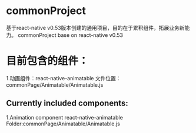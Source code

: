 # commonProject
基于react-native v0.53版本创建的通用项目，目的在于累积组件，拓展业务新能力。
commonProject base on react-native v0.53

# 目前包含的组件：
1.动画组件：react-native-animatable 
文件位置：commonPage/Animatable/Animatable.js

## Currently included components:
1.Animation component react-native-animatable 
Folder:commonPage/Animatable/Animatable.js
